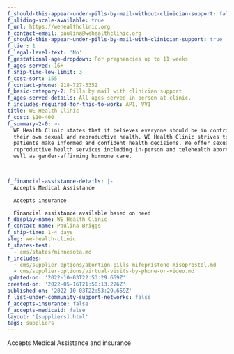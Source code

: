 ```yaml
---
f_should-this-appear-under-pills-by-mail-without-clinician-support: false
f_sliding-scale-available: true
f_url: https://wehealthclinic.org
f_contact-email: paulina@wehealthclinic.org
f_should-this-appear-under-pills-by-mail-with-clinician-support: true
f_tier: 1
f_legal-level-text: 'No'
f_gestational-age-dropdown: For pregnancies up to 11 weeks
f_ages-served: 16+
f_ship-time-low-limit: 3
f_cost-sort: 155
f_contact-phone: 218-727-3352
f_basic-category-2: Pills by mail with clinician support
f_ages-served-details: All ages served in person at clinic.
f_includes-required-for-this-to-work: AP1, VV1
title: WE Health Clinic
f_cost: $10-400
f_summary-2-0: >-
  WE Health Clinic states that it believes everyone should be in control of
  their own sexual and reproductive health. WE Health Clinic strives to help our
  patients make informed and confident health decisions. We offer sexual and
  reproductive health services including in-person and telehealth abortion as
  well as gender-affirming hormone care.


  ‍
f_financial-assistance-details: |-
  Accepts Medical Assistance

  Accepts insurance

  Financial assistance available based on need
f_display-name: WE Health Clinic
f_contact-name: Paulina Briggs
f_ship-time: 1-4 days
slug: we-health-clinic
f_states-test:
  - cms/states/minnesota.md
f_includes:
  - cms/supplier-options/abortion-pills-mifepristone-misoprostol.md
  - cms/supplier-options/virtual-visits-by-phone-or-video.md
updated-on: '2022-10-03T22:53:29.659Z'
created-on: '2022-05-16T21:50:13.226Z'
published-on: '2022-10-03T22:53:29.659Z'
f_list-under-community-support-networks: false
f_accepts-insurance: false
f_accepts-medicaid: false
layout: '[suppliers].html'
tags: suppliers
---
```


Accepts Medical Assistance and insurance
